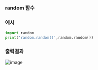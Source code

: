 ### random 함수

### 예시
```py
import random
print('random.random()',random.random())
```

### 출력결과
![image](https://user-images.githubusercontent.com/82345970/165246663-94ca7870-bec8-4ca5-8907-2dc86e2e6405.png)
